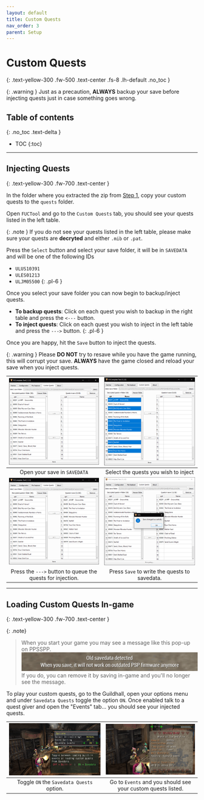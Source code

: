 ```yaml
---
layout: default
title: Custom Quests
nav_order: 3
parent: Setup
---
```


# Custom Quests
{: .text-yellow-300 .fw-500 .text-center .fs-8 .lh-default .no_toc }

{: .warning }
Just as a precaution, **ALWAYS** backup your save before injecting quests just in case something goes wrong.

## Table of contents
{: .no_toc .text-delta }

- TOC
{:toc}

---

## Injecting Quests
{: .text-yellow-300 .fw-700 .text-center }
<br>

In the folder where you extracted the zip from [Step 1](/docs/setup.html/#step-1-download-latest-build-of-fucomplete), copy your custom quests to the `quests` folder. 

Open `FUCTool` and go to the `Custom Quests` tab, you should see your quests listed in the left table.

{: .note }
If you do not see your quests listed in the left table, please make sure your quests are **decryted** and either `.mib` or `.pat`. 

Press the `Select` button and select your save folder, it will be in `SAVEDATA` and will be one of the following IDs

* `ULUS10391`
* `ULES01213`
* `ULJM05500`
{: .pl-6 }

Once you select your save folder you can now begin to backup/inject quests.

* **To backup quests**: Click on each quest you wish to backup in the right table and press the `<---` button.
* **To inject quests**: Click on each quest you wish to inject in the left table and press the `--->` button.
{: .pl-6 }

Once you are happy, hit the `Save` button to inject the quests.

{: .warning }
Please **DO NOT** try to resave while you have the game running, this will corrupt your save. **ALWAYS** have the game closed and reload your save when you inject quests.

| <a href="/assets/images/fuctool_cq1.png" target="_blank"><img src="/assets/images/fuctool_cq1.png"></a> | <a href="/assets/images/fuctool_cq2.png" target="_blank"><img src="/assets/images/fuctool_cq2.png"></a> |
|:---:|:---:|
| Open your save in `SAVEDATA` | Select the quests you wish to inject |
| <a href="/assets/images/fuctool_cq3.png" target="_blank"><img src="/assets/images/fuctool_cq3.png"></a> | <a href="/assets/images/fuctool_cq4.png" target="_blank"><img src="/assets/images/fuctool_cq4.png"></a> |
| Press the `--->` button to queue the quests for injection. | Press `Save` to write the quests to savedata. |

---

## Loading Custom Quests In-game
{: .text-yellow-300 .fw-700 .text-center }
<br>

{: .note}
>When you start your game you may see a message like this pop-up on PPSSPP. 
>![OldSave](/assets/images/fuctool_cq_errormsg.png)
> If you do, you can remove it by saving in-game and you'll no longer see the message.

To play your custom quests, go to the Guildhall, open your options menu and under `Savedata Quests` toggle the option `ON`. Once enabled talk to a quest giver and open the "Events" tab... you should see your injected quests.

| <a href="/assets/images/fuctool_cq_toggle.png" target="_blank"><img src="/assets/images/fuctool_cq_toggle.png"></a> | <a href="/assets/images/fuctool_cq_events_tab.png" target="_blank"><img src="/assets/images/fuctool_cq_events_tab.png"></a> |
|:---:|:---:|
| Toggle `ON` the `Savedata Quests` option. | Go to `Events` and you should see your custom quests listed. |